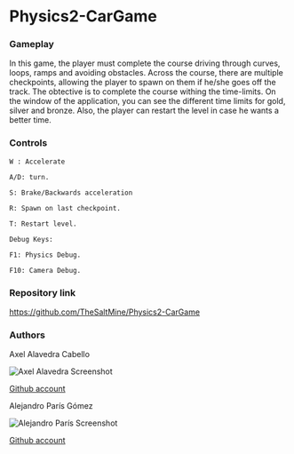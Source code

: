 # Physics2-CarGame

### Gameplay
In this game, the player must complete the course driving through curves, loops, ramps and avoiding obstacles. Across the course, there are multiple checkpoints, allowing the player to spawn on them if he/she goes off the track.
The obtective is to complete the course withing the time-limits. On the window of the application, you can see the different time limits for gold, silver and bronze.
Also, the player can restart the level in case he wants a better time.

### Controls	
	W : Accelerate
	
	A/D: turn.
	
	S: Brake/Backwards acceleration
	
	R: Spawn on last checkpoint.
	
	T: Restart level.
	
	Debug Keys:
	
	F1: Physics Debug.
	
	F10: Camera Debug.


### Repository link

https://github.com/TheSaltMine/Physics2-CarGame

### Authors
Axel Alavedra Cabello

![Axel Alavedra Screenshot](https://raw.githubusercontent.com/AlmaCeax/ProjectI-AlmaCeax/master/Wiki/0.Home/axel.jpg)

[Github account](https://github.com/AxelAlavedra)

Alejandro París Gómez

![Alejandro París Screenshot](https://raw.githubusercontent.com/AlmaCeax/ProjectI-AlmaCeax/master/Wiki/0.Home/alejandro.jpg)

[Github account](https://github.com/AlejandroParis)
